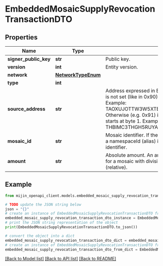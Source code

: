 # EmbeddedMosaicSupplyRevocationTransactionDTO


## Properties

Name | Type | Description | Notes
------------ | ------------- | ------------- | -------------
**signer_public_key** | **str** | Public key. | 
**version** | **int** | Entity version. | 
**network** | [**NetworkTypeEnum**](NetworkTypeEnum.md) |  | 
**type** | **int** |  | 
**source_address** | **str** | Address expressed in Base32 format. If the bit 0 of byte 0 is not set (like in 0x90), then it is a regular address. Example: TAOXUJOTTW3W5XTBQMQEX3SQNA6MCUVGXLXR3TA.  Otherwise (e.g. 0x91) it represents a namespace id which starts at byte 1. Example: THBIMC3THGH5RUYAAAAAAAAAAAAAAAAAAAAAAAA  | 
**mosaic_id** | **str** | Mosaic identifier. If the most significant bit of byte 0 is set, a namespaceId (alias) is used instead of the real mosaic identifier.  | 
**amount** | **str** | Absolute amount. An amount of 123456789 (absolute) for a mosaic with divisibility 6 means 123.456789 (relative). | 

## Example

```python
from mijin_openapi_client.models.embedded_mosaic_supply_revocation_transaction_dto import EmbeddedMosaicSupplyRevocationTransactionDTO

# TODO update the JSON string below
json = "{}"
# create an instance of EmbeddedMosaicSupplyRevocationTransactionDTO from a JSON string
embedded_mosaic_supply_revocation_transaction_dto_instance = EmbeddedMosaicSupplyRevocationTransactionDTO.from_json(json)
# print the JSON string representation of the object
print(EmbeddedMosaicSupplyRevocationTransactionDTO.to_json())

# convert the object into a dict
embedded_mosaic_supply_revocation_transaction_dto_dict = embedded_mosaic_supply_revocation_transaction_dto_instance.to_dict()
# create an instance of EmbeddedMosaicSupplyRevocationTransactionDTO from a dict
embedded_mosaic_supply_revocation_transaction_dto_from_dict = EmbeddedMosaicSupplyRevocationTransactionDTO.from_dict(embedded_mosaic_supply_revocation_transaction_dto_dict)
```
[[Back to Model list]](../README.md#documentation-for-models) [[Back to API list]](../README.md#documentation-for-api-endpoints) [[Back to README]](../README.md)


